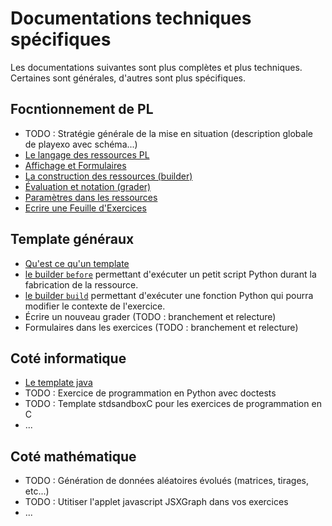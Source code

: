 # Documentations techniques spécifiques

Les documentations suivantes sont plus complètes et plus techniques. Certaines sont générales, 
d'autres sont plus spécifiques. 

## Focntionnement de PL

* TODO : Stratégie générale de la mise en situation (description globale de playexo avec schéma...)
* [Le langage des ressources PL](langage_pl.md)
* [Affichage et Formulaires](affichage.md)
* [La construction des ressources (builder)](construction.md)
* [Évaluation et notation (grader)](evaluation.md)
* [Paramètres dans les ressources](pl_settings.md)
* [Ecrire une Feuille d'Exercices]('pltp.md')

## Template généraux

* [Qu'est ce qu'un template]('template_index.md')
* [le builder `before`]('before.md') permettant d'exécuter un petit script Python durant la 
  fabrication de la ressource.
* [le builder `build`]('build.md') permettant d'exécuter une fonction Python qui pourra modifier
  le contexte de l'exercice.
* Écrire un nouveau grader (TODO : branchement et relecture)
* Formulaires dans les exercices (TODO : branchement et relecture)

## Coté informatique

* [Le template java]('template_java.md')
* TODO : Exercice de programmation en Python avec doctests
* TODO : Template stdsandboxC pour les exercices de programmation en C
* ...

## Coté mathématique

* TODO : Génération de données aléatoires évolués (matrices, tirages, etc...)
* TODO : Utitiser l'applet javascript JSXGraph dans vos exercices
* ...
